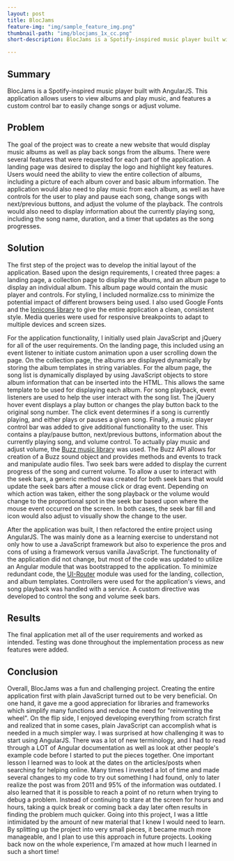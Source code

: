 ```yaml
---
layout: post
title: BlocJams
feature-img: "img/sample_feature_img.png"
thumbnail-path: "img/blocjams_1x_cc.png"
short-description: BlocJams is a Spotify-inspired music player built with AngularJS.

---
```

## Summary

BlocJams is a Spotify-inspired music player built with AngularJS.  This application allows users to view albums and play music, and features a custom control bar to easily change songs or adjust volume.

## Problem

The goal of the project was to create a new website that would display music albums as well as play back songs from the albums.  There were several features that were requested for each part of the application.  A landing page was desired to display the logo and highlight key features.  Users would need the ability to view the entire collection of albums, including a picture of each album cover and basic album information.  The application would also need to play music from each album, as well as have controls for the user to play and pause each song, change songs with next/previous buttons, and adjust the volume of the playback.  The controls would also need to display information about the currently playing song, including the song name, duration, and a timer that updates as the song progresses.

## Solution

The first step of the project was to develop the initial layout of the application.  Based upon the design requirements, I created three pages:  a landing page, a collection page to display the albums, and an album page to display an individual album.  This album page would contain the music player and controls.  For styling, I included normalize.css to minimize the potential impact of different browsers being used.  I also used Google Fonts and the [Ionicons library](http://ionicons.com/) to give the entire application a clean, consistent style.  Media queries were used for responsive breakpoints to adapt to multiple devices and screen sizes.  

For the application functionality, I initially used plain JavaScript and jQuery for all of the user requirements.  On the landing page, this included using an event listener to initiate custom animation upon a user scrolling down the page.  On the collection page, the albums are displayed dynamically by storing the album templates in string variables.  For the album page, the song list is dynamically displayed by using JavaScript objects to store album information that can be inserted into the HTML.  This allows the same template to be used for displaying each album.  For song playback, event listeners are used to help the user interact with the song list.  The jQuery hover event displays a play button or changes the play button back to the original song number.  The click event determines if a song is currently playing, and either plays or pauses a given song.  Finally, a music player control bar was added to give additional functionality to the user.  This contains a play/pause button, next/previous buttons, information about the currently playing song, and volume control.  To actually play music and adjust volume, the [Buzz music library](http://buzz.jaysalvat.com/) was used.  The Buzz API allows for creation of a Buzz sound object and provides methods and events to track and manipulate audio files.  Two seek bars were added to display the current progress of the song and current volume.  To allow a user to interact with the seek bars, a generic method was created for both seek bars that would update the seek bars after a mouse click or drag event.  Depending on which action was taken, either the song playback or the volume would change to the proportional spot in the seek bar based upon where the mouse event occurred on the screen.  In both cases, the seek bar fill and icon would also adjust to visually show the change to the user.  

After the application was built, I then refactored the entire project using AngularJS.  The was mainly done as a learning exercise to understand not only how to use a JavaScript framework but also to experience the pros and cons of using a framework versus vanilla JavaScript.  The functionality of the application did not change, but most of the code was updated to utilize an Angular module that was bootstrapped to the application.  To minimize redundant code, the [UI-Router](https://ui-router.github.io/ng1/docs/0.4.2/index.html#/api/ui.router) module was used for the landing, collection, and album templates.  Controllers were used for the application's views, and song playback was handled with a service.  A custom directive was developed to control the song and volume seek bars.  

## Results

The final application met all of the user requirements and worked as intended.  Testing was done throughout the implementation process as new features were added.  

## Conclusion

Overall, BlocJams was a fun and challenging project.  Creating the entire application first with plain JavaScript turned out to be very beneficial.  On one hand, it gave me a good appreciation for libraries and frameworks which simplify many functions and reduce the need for "reinventing the wheel".  On the flip side, I enjoyed developing everything from scratch first and realized that in some cases, plain JavaScript can accomplish what is needed in a much simpler way.  I was surprised at how challenging it was to start using AngularJS.  There was a lot of new terminology, and I had to read through a LOT of Angular documentation as well as look at other people's example code before I started to put the pieces together.  One important lesson I learned was to look at the dates on the articles/posts when searching for helping online.  Many times I invested a lot of time and made several changes to my code to try out something I had found, only to later realize the post was from 2011 and 95% of the information was outdated.  I also learned that it is possible to reach a point of no return when trying to debug a problem.  Instead of continuing to stare at the screen for hours and hours, taking a quick break or coming back a day later often results in finding the problem much quicker.  Going into this project, I was a little intimidated by the amount of new material that I knew I would need to learn.  By splitting up the project into very small pieces, it became much more manageable, and I plan to use this approach in future projects.  Looking back now on the whole experience, I'm amazed at how much I learned in such a short time!

